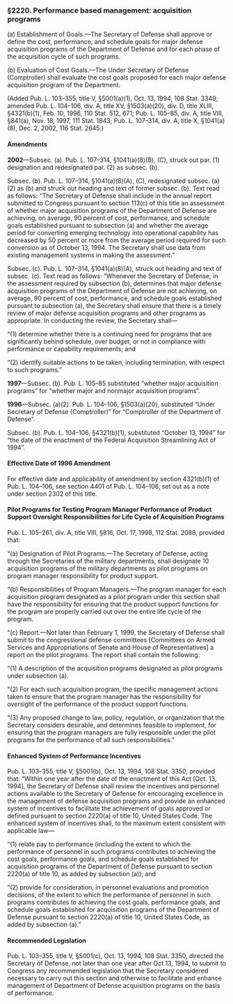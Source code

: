 ### §2220. Performance based management: acquisition programs ###

(a) Establishment of Goals.—The Secretary of Defense shall approve or define the cost, performance, and schedule goals for major defense acquisition programs of the Department of Defense and for each phase of the acquisition cycle of such programs.

(b) Evaluation of Cost Goals.—The Under Secretary of Defense (Comptroller) shall evaluate the cost goals proposed for each major defense acquisition program of the Department.

(Added Pub. L. 103–355, title V, §5001(a)(1), Oct. 13, 1994, 108 Stat. 3349; amended Pub. L. 104–106, div. A, title XV, §1503(a)(20), div. D, title XLIII, §4321(b)(1), Feb. 10, 1996, 110 Stat. 512, 671; Pub. L. 105–85, div. A, title VIII, §841(a), Nov. 18, 1997, 111 Stat. 1843; Pub. L. 107–314, div. A, title X, §1041(a)(8), Dec. 2, 2002, 116 Stat. 2645.)

#### Amendments ####

**2002**—Subsec. (a). Pub. L. 107–314, §1041(a)(8)(B), (C), struck out par. (1) designation and redesignated par. (2) as subsec. (b).

Subsec. (b). Pub. L. 107–314, §1041(a)(8)(A), (C), redesignated subsec. (a)(2) as (b) and struck out heading and text of former subsec. (b). Text read as follows: “The Secretary of Defense shall include in the annual report submitted to Congress pursuant to section 113(c) of this title an assessment of whether major acquisition programs of the Department of Defense are achieving, on average, 90 percent of cost, performance, and schedule goals established pursuant to subsection (a) and whether the average period for converting emerging technology into operational capability has decreased by 50 percent or more from the average period required for such conversion as of October 13, 1994. The Secretary shall use data from existing management systems in making the assessment.”

Subsec. (c). Pub. L. 107–314, §1041(a)(8)(A), struck out heading and text of subsec. (c). Text read as follows: “Whenever the Secretary of Defense, in the assessment required by subsection (b), determines that major defense acquisition programs of the Department of Defense are not achieving, on average, 90 percent of cost, performance, and schedule goals established pursuant to subsection (a), the Secretary shall ensure that there is a timely review of major defense acquisition programs and other programs as appropriate. In conducting the review, the Secretary shall—

“(1) determine whether there is a continuing need for programs that are significantly behind schedule, over budget, or not in compliance with performance or capability requirements; and

“(2) identify suitable actions to be taken, including termination, with respect to such programs.”

**1997**—Subsec. (b). Pub. L. 105–85 substituted “whether major acquisition programs” for “whether major and nonmajor acquisition programs”.

**1996**—Subsec. (a)(2). Pub. L. 104–106, §1503(a)(20), substituted “Under Secretary of Defense (Comptroller)” for “Comptroller of the Department of Defense”.

Subsec. (b). Pub. L. 104–106, §4321(b)(1), substituted “October 13, 1994” for “the date of the enactment of the Federal Acquisition Streamlining Act of 1994”.

#### Effective Date of 1996 Amendment ####

For effective date and applicability of amendment by section 4321(b)(1) of Pub. L. 104–106, see section 4401 of Pub. L. 104–106, set out as a note under section 2302 of this title.

#### Pilot Programs for Testing Program Manager Performance of Product Support Oversight Responsibilities for Life Cycle of Acquisition Programs ####

Pub. L. 105–261, div. A, title VIII, §816, Oct. 17, 1998, 112 Stat. 2088, provided that:

“(a) Designation of Pilot Programs.—The Secretary of Defense, acting through the Secretaries of the military departments, shall designate 10 acquisition programs of the military departments as pilot programs on program manager responsibility for product support.

“(b) Responsibilities of Program Managers.—The program manager for each acquisition program designated as a pilot program under this section shall have the responsibility for ensuring that the product support functions for the program are properly carried out over the entire life cycle of the program.

“(c) Report.—Not later than February 1, 1999, the Secretary of Defense shall submit to the congressional defense committees [Committees on Armed Services and Appropriations of Senate and House of Representatives] a report on the pilot programs. The report shall contain the following:

“(1) A description of the acquisition programs designated as pilot programs under subsection (a).

“(2) For each such acquisition program, the specific management actions taken to ensure that the program manager has the responsibility for oversight of the performance of the product support functions.

“(3) Any proposed change to law, policy, regulation, or organization that the Secretary considers desirable, and determines feasible to implement, for ensuring that the program managers are fully responsible under the pilot programs for the performance of all such responsibilities.”

#### Enhanced System of Performance Incentives ####

Pub. L. 103–355, title V, §5001(b), Oct. 13, 1994, 108 Stat. 3350, provided that: “Within one year after the date of the enactment of this Act [Oct. 13, 1994], the Secretary of Defense shall review the incentives and personnel actions available to the Secretary of Defense for encouraging excellence in the management of defense acquisition programs and provide an enhanced system of incentives to facilitate the achievement of goals approved or defined pursuant to section 2220(a) of title 10, United States Code. The enhanced system of incentives shall, to the maximum extent consistent with applicable law—

“(1) relate pay to performance (including the extent to which the performance of personnel in such programs contributes to achieving the cost goals, performance goals, and schedule goals established for acquisition programs of the Department of Defense pursuant to section 2220(a) of title 10, as added by subsection (a)); and

“(2) provide for consideration, in personnel evaluations and promotion decisions, of the extent to which the performance of personnel in such programs contributes to achieving the cost goals, performance goals, and schedule goals established for acquisition programs of the Department of Defense pursuant to section 2220(a) of title 10, United States Code, as added by subsection (a).”

#### Recommended Legislation ####

Pub. L. 103–355, title V, §5001(c), Oct. 13, 1994, 108 Stat. 3350, directed the Secretary of Defense, not later than one year after Oct 13, 1994, to submit to Congress any recommended legislation that the Secretary considered necessary to carry out this section and otherwise to facilitate and enhance management of Department of Defense acquisition programs on the basis of performance.